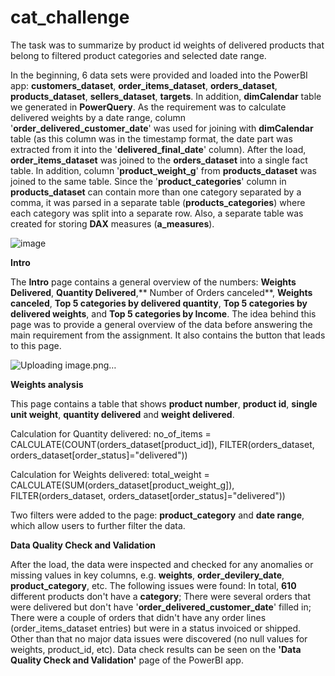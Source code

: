 # cat_challenge

The task was to summarize by product id weights of delivered products that belong to filtered product categories and selected date range.

In the beginning, 6 data sets were provided and loaded into the PowerBI app: **customers_dataset**, **order_items_dataset**, **orders_dataset**, **products_dataset**, **sellers_dataset**, **targets**. 
In addition, **dimCalendar** table we generated in **PowerQuery**. As the requirement was to calculate delivered weights by a date range, column '**order_delivered_customer_date**' was used for joining with **dimCalendar** table (as this column was in the timestamp format, the date part was extracted from it into the '**delivered_final_date**' column). After the load, **order_items_dataset** was joined to the **orders_dataset** into a single fact table. In addition, column '**product_weight_g**' from **products_dataset** was joined to the same table. Since the '**product_categories**' column in **products_dataset** can contain more than one category separated by a comma, it was parsed in a separate table (**products_categories**) where each category was split into a separate row. Also, a separate table was created for storing **DAX** measures (**a_measures**).

![image](https://user-images.githubusercontent.com/56403895/128514492-ba59e2e2-c175-4e3c-9534-27f622e72592.png)


**Intro** 


The **Intro** page contains a general overview of the numbers: **Weights Delivered**, **Quantity Delivered**,** Number of Orders canceled**, **Weights canceled**, **Top 5 categories by delivered quantity**, **Top 5 categories by delivered weights**, and **Top 5 categories by Income**. The idea behind this page was to provide a general overview of the data before answering the main requirement from the assignment. It also contains the button that leads to this page. 

![Uploading image.png…]()


**Weights analysis**

This page contains a table that shows **product number**, **product id**, **single unit weight**, **quantity delivered** and **weight delivered**. 

Calculation for Quantity delivered: 
no_of_items = 
CALCULATE(COUNT(orders_dataset[product_id]),
FILTER(orders_dataset, orders_dataset[order_status]="delivered"))

Calculation for Weights delivered:
total_weight = 
CALCULATE(SUM(orders_dataset[product_weight_g]),
FILTER(orders_dataset, orders_dataset[order_status]="delivered"))

Two filters were added to the page: **product_category** and **date range**, which allow users to further filter the data. 


**Data Quality Check and Validation**

After the load, the data were inspected and checked for any anomalies or missing values in key columns, e.g. **weights**, **order_devilery_date**, **product_category**, etc. The following issues were found: In total, **610** different products don't have a **category**; There were several orders that were delivered but don't have '**order_delivered_customer_date**' filled in; There were a couple of orders that didn't have any order lines (order_items_dataset entries) but were in a status invoiced or shipped. Other than that no major data issues were discovered (no null values for weights, product_id, etc). Data check results can be seen on the **'Data Quality Check and Validation'** page of the PowerBI app.



